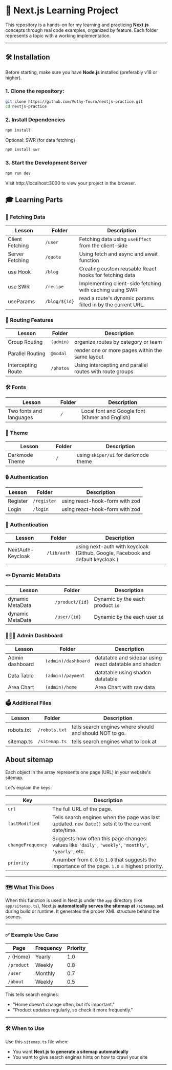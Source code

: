 
# 🚀 Next.js Learning Project

This repository is a hands-on for my learning and practicing **Next.js** concepts through real code examples, organized by feature. Each folder represents a topic with a working implementation.

---

## 🛠️ Installation

Before starting, make sure you have **Node.js** installed (preferably v18 or higher).

### 1. Clone the repository:

```bash
git clone https://github.com/Vuthy-Tourn/nextjs-practice.git
cd nextjs-practice
```
### 2. Install Dependencies
```bash
npm install
```
Optional: SWR (for data fetching)
```bash
npm install swr
```

### 3. Start the Development Server
```bash
npm run dev
```
Visit http://localhost:3000 to view your project in the browser.

## 🎓 Learning Parts
### 📡 Fetching Data
| Lesson          | Folder    | Description                                                    |
| --------------- | --------- | -------------------------------------------------------------- |
| Client Fetching | `/user`    | Fetching data using `useEffect` from the client-side           |
| Server Fetching | `/quote` | Using fetch and async and await function|
| use Hook        | `/blog`    | Creating custom reusable React hooks for fetching data         |
| use SWR         | `/recipe`  | Implementing client-side fetching with caching using SWR       |
| useParams         | `/blog/${id}`  | read a route's dynamic params filled in by the current URL. |

### 🧭 Routing Features
| Lesson             | Folder   | Description                                              |
| ------------------ | -------- | -------------------------------------------------------- |
| Group Routing      | `(admin)` | organize routes by category or team                     |
| Parallel Routing   | `@modal` | render one or more pages within the same layout          |
| Intercepting Route | `/photos` | Using intercepting and parallel routes with route groups |


### 🛠️ Fonts
| Lesson             | Folder   | Description                                              |
| ------------------ | -------- | -------------------------------------------------------- |
| Two fonts and languages| `/`      | Local font and Google font (Khmer and English)       |

### 🌙 Theme
| Lesson             | Folder   | Description                                              |
| ------------------ | -------- | -------------------------------------------------------- |
| Darkmode Theme     | `/`      | using `skiper/ui` for darkmode theme                     |

### 🔒 Authentication
| Lesson             | Folder   | Description                                              |
| ------------------ | -------- | -------------------------------------------------------- |
| Register       | `/register`      | using react-hook-form with zod                       |
| Login       | `/login`      | using react-hook-form with zod                             |

### 🔐 Authentication
| Lesson             | Folder   | Description                                              |
| ------------------ | -------- | -------------------------------------------------------- |
| NextAuth-Keycloak  | `/lib/auth`  | using next-auth with keycloak (Github, Google, Facebook and default keycloak ) |

### 🪢 Dynamic MetaData
| Lesson             | Folder   | Description                                              |
| ------------------ | -------- | -------------------------------------------------------- |
| dynamic MetaData   | `/product/{id}`| Dynamic by the each product `id`                   |
| dynamic MetaData   | `/user/{id}`| Dynamic by the each user `id`                   |

### 🧑🏻‍💼 Admin Dashboard
| Lesson             | Folder   | Description                                              |
| ------------------ | -------- | -------------------------------------------------------- |
| Admin dashboard    | `(admin)/dashboard`| datatable and sidebar using react datatable and shadcn   |
| Data Table    | `(admin)/payment`| datatable using shadcn datatable                 |
| Area Chart         | `(admin)/home`| Area Chart with raw data                            |

### 🗳️ Additional Files
| Lesson             | Folder   | Description                                              |
| ------------------ | -------- | -------------------------------------------------------- |
| robots.txt   | `/robots.txt`| tells search engines where should and should NOT to go.    |
| sitemap.ts   | `/sitemap.ts`| tells search engines what to look at                   |

## About sitemap

Each object in the array represents one page (URL) in your website's sitemap.

Let’s explain the keys:

| Key              | Description |
|------------------|-------------|
| `url`            | The full URL of the page. |
| `lastModified`   | Tells search engines when the page was last updated. `new Date()` sets it to the current date/time. |
| `changeFrequency`| Suggests how often this page changes: values like `'daily'`, `'weekly'`, `'monthly'`, `'yearly'`, etc. |
| `priority`       | A number from `0.0` to `1.0` that suggests the importance of the page. `1.0` = highest priority. |

---

### 🗺️ What This Does

When this function is used in Next.js under the `app` directory (like `app/sitemap.ts`), Next.js **automatically serves the sitemap at `/sitemap.xml`** during build or runtime. It generates the proper XML structure behind the scenes.

---

### ✅ Example Use Case

| Page            | Frequency | Priority |
|-----------------|-----------|----------|
| `/` (Home)      | Yearly    | 1.0      |
| `/product`        | Weekly   | 0.8      |
| `/user`         | Monthly    | 0.7      |
| `/about`         | Weekly    | 0.5      |

This tells search engines:
- "Home doesn’t change often, but it’s important."
- "Product updates regularly, so check it more frequently."

---

### 🛠️ When to Use

Use this `sitemap.ts` file when:
- You want **Next.js to generate a sitemap automatically**
- You want to give search engines hints on how to crawl your site

---
